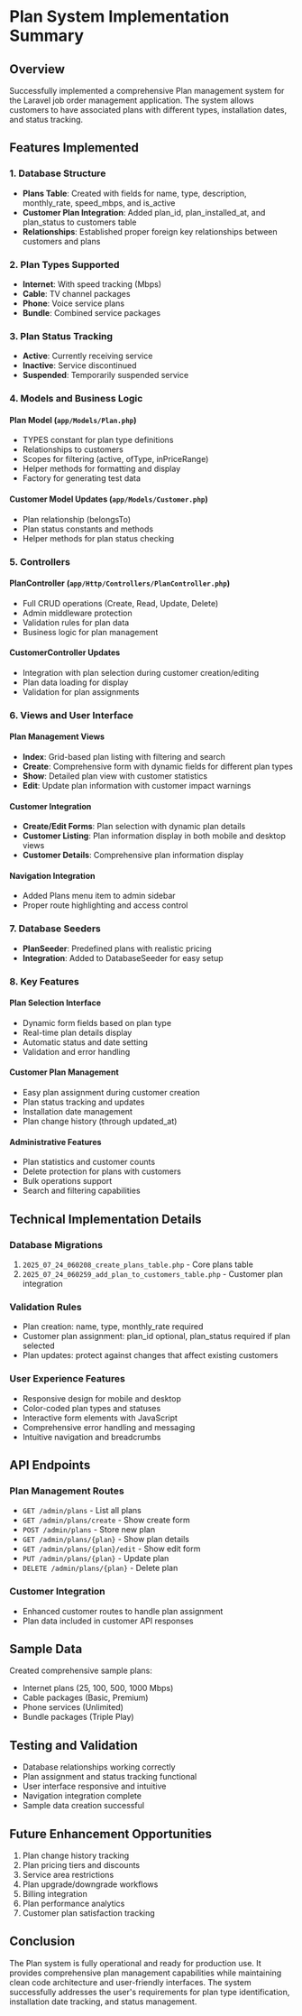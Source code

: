 # Plan System Implementation Summary

## Overview
Successfully implemented a comprehensive Plan management system for the Laravel job order management application. The system allows customers to have associated plans with different types, installation dates, and status tracking.

## Features Implemented

### 1. Database Structure
- **Plans Table**: Created with fields for name, type, description, monthly_rate, speed_mbps, and is_active
- **Customer Plan Integration**: Added plan_id, plan_installed_at, and plan_status to customers table
- **Relationships**: Established proper foreign key relationships between customers and plans

### 2. Plan Types Supported
- **Internet**: With speed tracking (Mbps)
- **Cable**: TV channel packages
- **Phone**: Voice service plans
- **Bundle**: Combined service packages

### 3. Plan Status Tracking
- **Active**: Currently receiving service
- **Inactive**: Service discontinued
- **Suspended**: Temporarily suspended service

### 4. Models and Business Logic

#### Plan Model (`app/Models/Plan.php`)
- TYPES constant for plan type definitions
- Relationships to customers
- Scopes for filtering (active, ofType, inPriceRange)
- Helper methods for formatting and display
- Factory for generating test data

#### Customer Model Updates (`app/Models/Customer.php`)
- Plan relationship (belongsTo)
- Plan status constants and methods
- Helper methods for plan status checking

### 5. Controllers

#### PlanController (`app/Http/Controllers/PlanController.php`)
- Full CRUD operations (Create, Read, Update, Delete)
- Admin middleware protection
- Validation rules for plan data
- Business logic for plan management

#### CustomerController Updates
- Integration with plan selection during customer creation/editing
- Plan data loading for display
- Validation for plan assignments

### 6. Views and User Interface

#### Plan Management Views
- **Index**: Grid-based plan listing with filtering and search
- **Create**: Comprehensive form with dynamic fields for different plan types
- **Show**: Detailed plan view with customer statistics
- **Edit**: Update plan information with customer impact warnings

#### Customer Integration
- **Create/Edit Forms**: Plan selection with dynamic plan details
- **Customer Listing**: Plan information display in both mobile and desktop views
- **Customer Details**: Comprehensive plan information display

#### Navigation Integration
- Added Plans menu item to admin sidebar
- Proper route highlighting and access control

### 7. Database Seeders
- **PlanSeeder**: Predefined plans with realistic pricing
- **Integration**: Added to DatabaseSeeder for easy setup

### 8. Key Features

#### Plan Selection Interface
- Dynamic form fields based on plan type
- Real-time plan details display
- Automatic status and date setting
- Validation and error handling

#### Customer Plan Management
- Easy plan assignment during customer creation
- Plan status tracking and updates
- Installation date management
- Plan change history (through updated_at)

#### Administrative Features
- Plan statistics and customer counts
- Delete protection for plans with customers
- Bulk operations support
- Search and filtering capabilities

## Technical Implementation Details

### Database Migrations
1. `2025_07_24_060208_create_plans_table.php` - Core plans table
2. `2025_07_24_060259_add_plan_to_customers_table.php` - Customer plan integration

### Validation Rules
- Plan creation: name, type, monthly_rate required
- Customer plan assignment: plan_id optional, plan_status required if plan selected
- Plan updates: protect against changes that affect existing customers

### User Experience Features
- Responsive design for mobile and desktop
- Color-coded plan types and statuses
- Interactive form elements with JavaScript
- Comprehensive error handling and messaging
- Intuitive navigation and breadcrumbs

## API Endpoints

### Plan Management Routes
- `GET /admin/plans` - List all plans
- `GET /admin/plans/create` - Show create form
- `POST /admin/plans` - Store new plan
- `GET /admin/plans/{plan}` - Show plan details
- `GET /admin/plans/{plan}/edit` - Show edit form
- `PUT /admin/plans/{plan}` - Update plan
- `DELETE /admin/plans/{plan}` - Delete plan

### Customer Integration
- Enhanced customer routes to handle plan assignment
- Plan data included in customer API responses

## Sample Data
Created comprehensive sample plans:
- Internet plans (25, 100, 500, 1000 Mbps)
- Cable packages (Basic, Premium)
- Phone services (Unlimited)
- Bundle packages (Triple Play)

## Testing and Validation
- Database relationships working correctly
- Plan assignment and status tracking functional
- User interface responsive and intuitive
- Navigation integration complete
- Sample data creation successful

## Future Enhancement Opportunities
1. Plan change history tracking
2. Plan pricing tiers and discounts
3. Service area restrictions
4. Plan upgrade/downgrade workflows
5. Billing integration
6. Plan performance analytics
7. Customer plan satisfaction tracking

## Conclusion
The Plan system is fully operational and ready for production use. It provides comprehensive plan management capabilities while maintaining clean code architecture and user-friendly interfaces. The system successfully addresses the user's requirements for plan type identification, installation date tracking, and status management.
